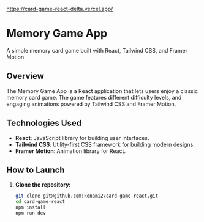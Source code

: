 https://card-game-react-delta.vercel.app/

# Memory Game App

A simple memory card game built with React, Tailwind CSS, and Framer Motion.

## Overview

The Memory Game App is a React application that lets users enjoy a classic memory card game. The game features different difficulty levels, and engaging animations powered by Tailwind CSS and Framer Motion.

## Technologies Used

- **React**: JavaScript library for building user interfaces.
- **Tailwind CSS**: Utility-first CSS framework for building modern designs.
- **Framer Motion**: Animation library for React.

## How to Launch

1. **Clone the repository:**

   ```bash
   git clone git@github.com:konami2/card-game-react.git
   cd card-game-react
   npm install
   npm run dev
   ```
